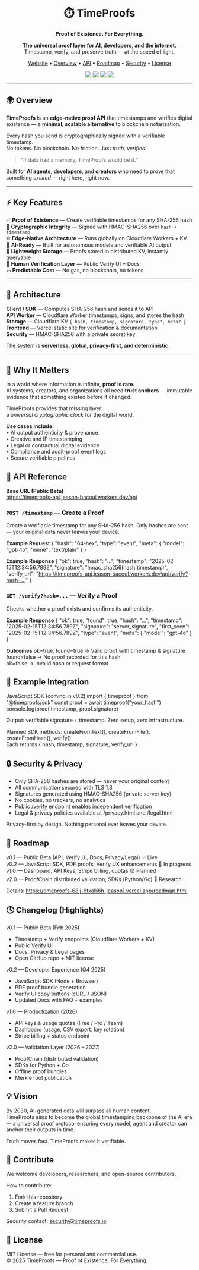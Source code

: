 <h1 align="center">⏱️ TimeProofs</h1>
<p align="center"><strong>Proof of Existence. For Everything.</strong></p>

<p align="center">
  <strong>The universal proof layer for AI, developers, and the internet.</strong><br>
  Timestamp, verify, and preserve truth — at the speed of light.
</p>

<p align="center">
  <a href="https://timeproofs-68lj-6txalli6h-jeason1.vercel.app">Website</a> •
  <a href="#-overview">Overview</a> •
  <a href="#-api-reference">API</a> •
  <a href="#-roadmap">Roadmap</a> •
  <a href="#-security--privacy">Security</a> •
  <a href="#-license">License</a>
</p>

<p align="center">
  <img src="https://img.shields.io/badge/build-passing-brightgreen?style=flat-square" />
  <img src="https://img.shields.io/badge/version-v0.1-blue?style=flat-square" />
  <img src="https://img.shields.io/badge/powered%20by-Cloudflare%20Workers-orange?style=flat-square" />
  <img src="https://img.shields.io/badge/verified-cryptographic%20HMAC256-8A2BE2?style=flat-square" />
</p>

---

## 🌍 Overview

**TimeProofs** is an **edge-native proof API** that timestamps and verifies digital existence — a **minimal, scalable alternative** to blockchain notarization.

Every hash you send is cryptographically signed with a verifiable timestamp.  
No tokens. No blockchain. No friction. Just *truth, verified.*

> “If data had a memory, TimeProofs would be it.”

Built for **AI agents**, **developers**, and **creators** who need to prove that something *existed* — right here, right now.

---

## ⚡ Key Features

✅ **Proof of Existence** — Create verifiable timestamps for any SHA-256 hash  
🔐 **Cryptographic Integrity** — Signed with HMAC-SHA256 over `hash + timestamp`  
🌐 **Edge-Native Architecture** — Runs globally on Cloudflare Workers + KV  
🧠 **AI-Ready** — Built for autonomous models and verifiable AI output  
💾 **Lightweight Storage** — Proofs stored in distributed KV, instantly queryable  
📜 **Human Verification Layer** — Public Verify UI + Docs  
💶 **Predictable Cost** — No gas, no blockchain, no tokens  

---

## 🧩 Architecture

**Client / SDK** — Computes SHA-256 hash and sends it to API  
**API Worker** — Cloudflare Worker timestamps, signs, and stores the hash  
**Storage** — Cloudflare KV `{ hash, timestamp, signature, type?, meta? }`  
**Frontend** — Vercel static site for verification & documentation  
**Security** — HMAC-SHA256 with a private secret key  

The system is **serverless, global, privacy-first, and deterministic.**

---

## 🧠 Why It Matters

In a world where information is infinite, **proof is rare.**  
AI systems, creators, and organizations all need **trust anchors** — immutable evidence that something existed before it changed.

TimeProofs provides that missing layer:  
a *universal cryptographic clock* for the digital world.

**Use cases include:**  
• AI output authenticity & provenance  
• Creative and IP timestamping  
• Legal or contractual digital evidence  
• Compliance and audit-proof event logs  
• Secure verifiable pipelines  

## 🧭 API Reference

**Base URL (Public Beta)**  
https://timeproofs-api.jeason-bacoul.workers.dev/api

### `POST /timestamp` — Create a Proof
Create a verifiable timestamp for any SHA-256 hash. Only hashes are sent — your original data never leaves your device.

**Example Request**
{
  "hash": "64-hex",
  "type": "event",
  "meta": { "model": "gpt-4o", "mime": "text/plain" }
}

**Example Response**
{
  "ok": true,
  "hash": "…",
  "timestamp": "2025-02-15T12:34:56.789Z",
  "signature": "hmac_sha256(hash|timestamp)",
  "verify_url": "https://timeproofs-api.jeason-bacoul.workers.dev/api/verify?hash=…"
}

### `GET /verify?hash=...` — Verify a Proof
Checks whether a proof exists and confirms its authenticity.

**Example Response**
{
  "ok": true,
  "found": true,
  "hash": "…",
  "timestamp": "2025-02-15T12:34:56.789Z",
  "signature": "server_signature",
  "first_seen": "2025-02-15T12:34:56.789Z",
  "type": "event",
  "meta": { "model": "gpt-4o" }
}

**Outcomes**
ok=true, found=true → Valid proof with timestamp & signature  
found=false → No proof recorded for this hash  
ok=false → Invalid hash or request format  

## 🧮 Example Integration

JavaScript SDK (coming in v0.2)
import { timeproof } from "@timeproofs/sdk"
const proof = await timeproof("your_hash")
console.log(proof.timestamp, proof.signature)

Output: verifiable signature + timestamp. Zero setup, zero infrastructure.

Planned SDK methods: createFromText(), createFromFile(), createFromHash(), verify()  
Each returns { hash, timestamp, signature, verify_url }

## 🔒 Security & Privacy

- Only SHA-256 hashes are stored — never your original content  
- All communication secured with TLS 1.3  
- Signatures generated using HMAC-SHA256 (private server key)  
- No cookies, no trackers, no analytics  
- Public /verify endpoint enables independent verification  
- Legal & privacy policies available at /privacy.html and /legal.html  

Privacy-first by design. Nothing personal ever leaves your device.

## 🧭 Roadmap

v0.1 — Public Beta (API, Verify UI, Docs, Privacy/Legal) ✅ Live  
v0.2 — JavaScript SDK, PDF proofs, Verify UX enhancements 🚧 In progress  
v1.0 — Dashboard, API Keys, Stripe billing, quotas 🟡 Planned  
v2.0 — ProofChain distributed validation, SDKs (Python/Go) 🧪 Research  

Details: https://timeproofs-68lj-6txalli6h-jeason1.vercel.app/roadmap.html

## 🕓 Changelog (Highlights)

v0.1 — Public Beta (Feb 2025)  
- Timestamp + Verify endpoints (Cloudflare Workers + KV)  
- Public Verify UI  
- Docs, Privacy & Legal pages  
- Open GitHub repo + MIT license  

v0.2 — Developer Experience (Q4 2025)  
- JavaScript SDK (Node + Browser)  
- PDF proof bundle generation  
- Verify UI copy buttons (cURL / JSON)  
- Updated Docs with FAQ + examples  

v1.0 — Productization (2026)  
- API keys & usage quotas (Free / Pro / Team)  
- Dashboard (usage, CSV export, key rotation)  
- Stripe billing + status endpoint  

v2.0 — Validation Layer (2026 – 2027)  
- ProofChain (distributed validation)  
- SDKs for Python + Go  
- Offline proof bundles  
- Merkle root publication  

## 💡 Vision

By 2030, AI-generated data will surpass all human content.  
TimeProofs aims to become the global timestamping backbone of the AI era — a universal proof protocol ensuring every model, agent and creator can anchor their outputs in time.

Truth moves fast. TimeProofs makes it verifiable.

## 🤝 Contribute

We welcome developers, researchers, and open-source contributors.

How to contribute:  
1. Fork this repository  
2. Create a feature branch  
3. Submit a Pull Request  

Security contact: security@timeproofs.io

## 🧾 License

MIT License — free for personal and commercial use.  
© 2025 TimeProofs — Proof of Existence. For Everything.

